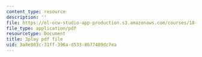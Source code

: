 ```yaml
---
content_type: resource
description: ''
file: https://ol-ocw-studio-app-production.s3.amazonaws.com/courses/18-404j-theory-of-computation-fall-2020/3a8e803c31ff396ad5338677489dc7ea_6Az1gtDRaAU.pdf
file_type: application/pdf
resourcetype: Document
title: 3play pdf file
uid: 3a8e803c-31ff-396a-d533-8677489dc7ea
---
```

